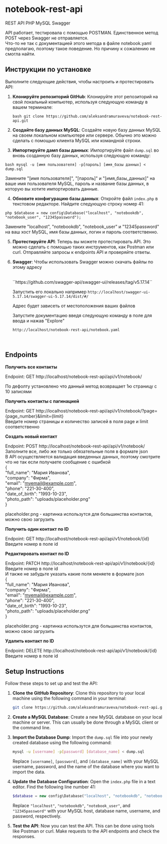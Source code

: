 # notebook-rest-api
 REST API PHP MySQL Swagger

API работает, тестировала с помощью POSTMAN. Единственное метод POST через Swagger не отправляется.
<br>
Что-то не так с документацией этого метода в файле notebook.yaml предполагаю, поэтому такое поведение. 
Но причину к сожалению не смогла найти.

## Инструкции по установке

Выполните следующие действия, чтобы настроить и протестировать API:

1. **Клонируйте репозиторий GitHub**: Клонируйте этот репозиторий на свой локальный компьютер, используя следующую команду в вашем терминале:

   ``bash
  git clone https://github.com/aleksandramuraveva/notebook-rest-api.git
  ``

2. **Создайте базу данных MySQL**:
   Создайте новую базу данных MySQL на своем локальном компьютере или сервере.
   Обычно это можно сделать с помощью клиента MySQL или командной строки.
  
3. **Импортируйте дамп базы данных**:
  Импортируйте файл `dump.sql` во вновь созданную базу данных, используя следующую команду:

  ``bash
  mysql -u [имя пользователя] -p[пароль] [имя_базы данных] < dump.sql
  ``

  Замените "[имя пользователя]", "[пароль]" и "[имя_базы_данных]" на ваше имя пользователя MySQL, пароль и название базы данных, 
  в которую вы хотите импортировать данные.

4. **Обновите конфигурацию базы данных**: Откройте файл `index.php` в текстовом редакторе.
 Найдите следующую строку номер 41:

  ``php
  $database = new config\Database("localhost", "notebookdb", "notebook_user", "12345password");
  ``

   Замените "localhost", "notebookdb", "notebook_user" и "12345password"
   на ваш хост MySQL, имя базы данных, логин и пароль соответственно.


5. **Протестируйте API**: Теперь вы можете протестировать API.
Это можно сделать с помощью таких инструментов, как Postman или curl.
Отправляйте запросы к endpoints API и проверяйте ответы.


5. **Swagger**: Чтобы использовать Swagger можно скачать файлы по этому адресу
   
    <br>
    ``https://github.com/swagger-api/swagger-ui/releases/tag/v5.17.14``
   <br>
   
   Запустить его локально например
   ``
   http://localhost/swagger-ui-5.17.14/swagger-ui-5.17.14/dist/#/
   ``
   <br>
   
   Адрес будет зависеть от местоположения ваших файлов
   <br>
   
   Запустите документацию введя следующую команду в поле для ввода и нажав "Explore"
    <br>
    
   ``
  http://localhost/notebook-rest-api/notebook.yaml
   ``
   
   <br>
## Endpoints 
**Получить все контакты** <br>

Endpoint: GET http://localhost/notebook-rest-api/api/v1/notebook/
<br>

По дефолту установлено что данный метод возвращает 1ю страницу с 10 записями


**Получить контакты c пагинацией** <br>

Endpoint: GET http://localhost/notebook-rest-api/api/v1/notebook/?page={page_number}&limit={limit}
<br>
Введите номер страницы и количество записей в поля page и limit соответственно

**Создать новый контакт** <br>

Endpoint: POST http://localhost/notebook-rest-api/api/v1/notebook/
<br>
Заполните все, либо же только обязательные поля в формате json
<br>
В API осуществляется валидация введенных данных, поэтому смотрите что не так 
если получаете сообщение с ошибкой
<br>
{
<br>
    "full_name": "Мария Иванова",
    <br>
    "company": "Фирма",
    <br>
    "email": "myemail@example.com",
    <br>
    "phone": "221-30-400",
    <br>
    "date_of_birth": "1993-10-23",
    <br>
    "photo_path": "uploads/placeholder.png"
    <br>
}
<br>

placeholder.png - картинка использутся для большинства контактов, можно свою загрузить



**Получить один контакт по ID** <br>

Endpoint: GET http://localhost/notebook-rest-api/api/v1/notebook/{id}
<br>
Введите номер в поле id


**Редактировать контакт по ID** <br>

Endpoint: PATCH http://localhost/notebook-rest-api/api/v1/notebook/{id}
<br>
Введите номер в поле id 
<br>
И также не забудьте указать какие поля меняете в формате json
<br>
{
<br>
    "full_name": "Мария Иванова",
    <br>
    "company": "Фирма",
    <br>
    "email": "myemail@example.com",
    <br>
    "phone": "221-30-400",
    <br>
    "date_of_birth": "1993-10-23",
    <br>
    "photo_path": "uploads/placeholder.png"
    <br>
}
<br>

placeholder.png - картинка использутся для большинства контактов, можно свою загрузить
  

**Удалить контакт по ID** <br>

Endpoint: DELETE http://localhost/notebook-rest-api/api/v1/notebook/{id}
<br>
Введите номер в поле id 

   




## Setup Instructions

Follow these steps to set up and test the API:

1. **Clone the GitHub Repository**: Clone this repository to your local machine using the following
command in your terminal:

    ```bash
    git clone https://github.com/aleksandramuraveva/notebook-rest-api.git
    ```

2. **Create a MySQL Database**: Create a new MySQL database on your local machine or server.
This can usually be done through a MySQL client or the command line.

3. **Import the Database Dump**: Import the `dump.sql` file into your newly created database using the following command:

    ```bash
    mysql -u [username] -p[password] [database_name] < dump.sql
    ```

    Replace `[username]`, `[password]`, and `[database_name]` with your MySQL username, password,
and the name of the database where you want to import the data.

4. **Update the Database Configuration**: Open the `index.php` file in a text editor.
Find the following line number 41:

    ```php
    $database = new config\Database("localhost", "notebookdb", "notebook_user", "12345password");
    ```

    Replace `"localhost"`, `"notebookdb"`, `"notebook_user"`, and `"12345password"`
with your MySQL host, database name, username, and password, respectively.

5. **Test the API**: Now you can test the API. This can be done using tools like Postman or curl.
Make requests to the API endpoints and check the responses.
